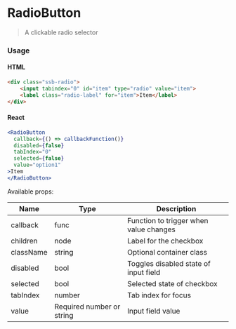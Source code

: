RadioButton
========

> A clickable radio selector

### Usage

#### HTML

```html
<div class="ssb-radio">
    <input tabindex="0" id="item" type="radio" value="item">
    <label class="radio-label" for="item">Item</label>
</div>
```

#### React

```jsx harmony
<RadioButton
  callback={() => callbackFunction()}
  disabled={false}
  tabIndex="0"
  selected={false}
  value="option1"
>Item
</RadioButton>
```

Available props:

| Name       | Type           | Description  |
| ---------- | ------------- | ----- |
| callback   | func | Function to trigger when value changes |
| children | node | Label for the checkbox |
| className   | string | Optional container class|
| disabled | bool | Toggles disabled state of input field |
| selected | bool | Selected state of checkbox |
| tabIndex | number | Tab index for focus |
| value | Required number or string | Input field value |
